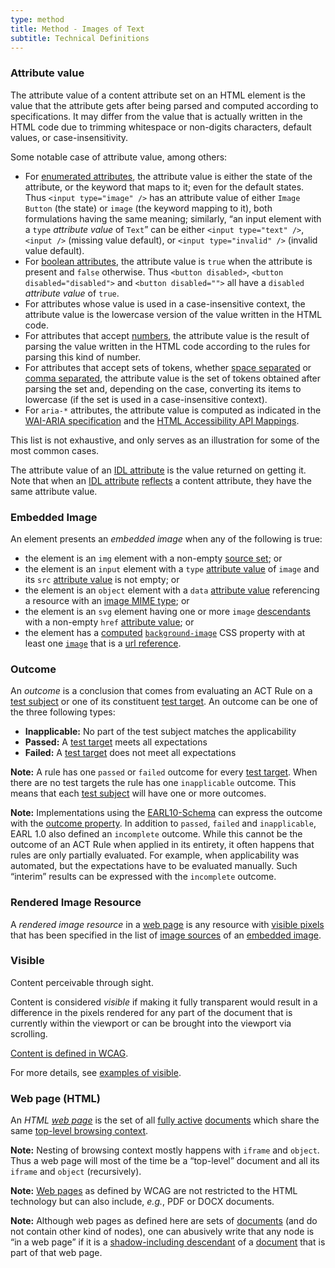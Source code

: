 ```yaml
---
type: method
title: Method - Images of Text
subtitle: Technical Definitions
---
```


### Attribute value

The attribute value of a content attribute set on an HTML element is the value that the attribute gets after being parsed and computed according to specifications. It may differ from the value that is actually written in the HTML code due to trimming whitespace or non-digits characters, default values, or case-insensitivity.

Some notable case of attribute value, among others:

- For [enumerated attributes](https://html.spec.whatwg.org/multipage/common-microsyntaxes.html#enumerated-attribute "HTML Specification of Enumerated Attribute"), the attribute value is either the state of the attribute, or the keyword that maps to it; even for the default states. Thus `<input type="image" />` has an attribute value of either `Image Button` (the state) or `image` (the keyword mapping to it), both formulations having the same meaning; similarly, “an input element with a `type` _attribute value_ of `Text`” can be either `<input type="text" />`, `<input />` (missing value default), or `<input type="invalid" />` (invalid value default).
- For [boolean attributes](https://html.spec.whatwg.org/multipage/common-microsyntaxes.html#boolean-attributes "HTML Specification of Boolean Attribute"), the attribute value is `true` when the attribute is present and `false` otherwise. Thus `<button disabled>`, `<button disabled="disabled">` and `<button disabled="">` all have a `disabled` _attribute value_ of `true`.
- For attributes whose value is used in a case-insensitive context, the attribute value is the lowercase version of the value written in the HTML code.
- For attributes that accept [numbers](https://html.spec.whatwg.org/multipage/common-microsyntaxes.html#numbers "HTML Specification of Number Parsing"), the attribute value is the result of parsing the value written in the HTML code according to the rules for parsing this kind of number.
- For attributes that accept sets of tokens, whether [space separated](https://html.spec.whatwg.org/multipage/common-microsyntaxes.html#space-separated-tokens "HTML Specification of Space Separated Tokens") or [comma separated](https://html.spec.whatwg.org/multipage/common-microsyntaxes.html#comma-separated-tokens "HTML Specification of Comma Separated Tokens"), the attribute value is the set of tokens obtained after parsing the set and, depending on the case, converting its items to lowercase (if the set is used in a case-insensitive context).
- For `aria-*` attributes, the attribute value is computed as indicated in the [WAI-ARIA specification](https://www.w3.org/TR/wai-aria-1.1/#propcharacteristic_value "WAI-ARIA Specification of States and Properties Value") and the [HTML Accessibility API Mappings](https://www.w3.org/TR/html-aam-1.0/#html-attribute-state-and-property-mappings "Specification of HTML attributes value mapping to ARIA states and properties").

This list is not exhaustive, and only serves as an illustration for some of the most common cases.

The attribute value of an [IDL attribute](https://heycam.github.io/webidl/#idl-attributes "Definition of Web IDL Attribute (Editor's Draft)") is the value returned on getting it. Note that when an [IDL attribute](https://heycam.github.io/webidl/#idl-attributes "Definition of Web IDL Attribute (Editor's Draft)") [reflects](https://html.spec.whatwg.org/multipage/common-dom-interfaces.html#reflecting-content-attributes-in-idl-attributes "HTML specification of Reflecting Content Attributes in IDL Attributes") a content attribute, they have the same attribute value.

### Embedded Image

An element presents an _embedded image_ when any of the following is true:

- the element is an `img` element with a non-empty [source set](https://html.spec.whatwg.org/multipage/images.html#source-set); or
- the element is an `input` element with a `type` [attribute value](https://www.w3.org/WAI/standards-guidelines/act/rules/0va7u6/proposed/#attribute-value "Definition of Attribute Value") of `image` and its `src` [attribute value](https://www.w3.org/WAI/standards-guidelines/act/rules/0va7u6/proposed/#attribute-value "Definition of Attribute Value") is not empty; or
- the element is an `object` element with a `data` [attribute value](https://www.w3.org/WAI/standards-guidelines/act/rules/0va7u6/proposed/#attribute-value "Definition of Attribute Value") referencing a resource with an [image MIME type](https://mimesniff.spec.whatwg.org/#image-mime-type); or
- the element is an `svg` element having one or more `image` [descendants](https://dom.spec.whatwg.org/#concept-tree-descendant) with a non-empty `href` [attribute value](https://www.w3.org/WAI/standards-guidelines/act/rules/0va7u6/proposed/#attribute-value "Definition of Attribute Value"); or
- the element has a [computed](https://www.w3.org/TR/css-cascade-4/#computed "CSS Cascading and Inheritance Level 4 (Working draft) - Computed Values") [`background-image`](https://drafts.csswg.org/css-backgrounds-3/#background-image) CSS property with at least one [`image`](https://www.w3.org/TR/css-images-3/#typedef-image) that is a [url reference](https://www.w3.org/TR/css-images-3/#url-notation).

### Outcome

An _outcome_ is a conclusion that comes from evaluating an ACT Rule on a [test subject](https://www.w3.org/TR/act-rules-format/#test-subject) or one of its constituent [test target](https://www.w3.org/TR/act-rules-format/#test-target). An outcome can be one of the three following types:

- **Inapplicable:** No part of the test subject matches the applicability
- **Passed:** A [test target](https://www.w3.org/TR/act-rules-format/#test-target) meets all expectations
- **Failed:** A [test target](https://www.w3.org/TR/act-rules-format/#test-target) does not meet all expectations

**Note:** A rule has one `passed` or `failed` outcome for every [test target](https://www.w3.org/TR/act-rules-format/#test-target). When there are no test targets the rule has one `inapplicable` outcome. This means that each [test subject](https://www.w3.org/TR/act-rules-format/#test-subject) will have one or more outcomes.

**Note:** Implementations using the [EARL10-Schema](https://www.w3.org/TR/EARL10-Schema/) can express the outcome with the [outcome property](https://www.w3.org/TR/EARL10-Schema/#outcome). In addition to `passed`, `failed` and `inapplicable`, EARL 1.0 also defined an `incomplete` outcome. While this cannot be the outcome of an ACT Rule when applied in its entirety, it often happens that rules are only partially evaluated. For example, when applicability was automated, but the expectations have to be evaluated manually. Such “interim” results can be expressed with the `incomplete` outcome.

### Rendered Image Resource

A _rendered image resource_ in a [web page](https://www.w3.org/WAI/standards-guidelines/act/rules/0va7u6/proposed/#web-page-html "Definition of web page (HTML)") is any resource with [visible pixels](https://www.w3.org/WAI/standards-guidelines/act/rules/0va7u6/proposed/#visible "Definition of visible") that has been specified in the list of [image sources](https://html.spec.whatwg.org/multipage/images.html#image-source) of an [embedded image](https://www.w3.org/WAI/standards-guidelines/act/rules/0va7u6/proposed/#embedded-image "Definition of Embedded Image").

### Visible

Content perceivable through sight.

Content is considered _visible_ if making it fully transparent would result in a difference in the pixels rendered for any part of the document that is currently within the viewport or can be brought into the viewport via scrolling.

[Content is defined in WCAG](https://www.w3.org/TR/WCAG21/#dfn-content).

For more details, see [examples of visible](https://act-rules.github.io/pages/examples/visible/).

### Web page (HTML)

An _HTML [web page](https://www.w3.org/TR/WCAG21/#dfn-web-page-s)_ is the set of all [fully active](https://html.spec.whatwg.org/#fully-active) [documents](https://dom.spec.whatwg.org/#concept-document) which share the same [top-level browsing context](https://html.spec.whatwg.org/#top-level-browsing-context).

**Note:** Nesting of browsing context mostly happens with `iframe` and `object`. Thus a web page will most of the time be a “top-level” document and all its `iframe` and `object` (recursively).

**Note:** [Web pages](https://www.w3.org/TR/WCAG21/#dfn-web-page-s) as defined by WCAG are not restricted to the HTML technology but can also include, _e.g._, PDF or DOCX documents.

**Note:** Although web pages as defined here are sets of [documents](https://dom.spec.whatwg.org/#concept-document) (and do not contain other kind of nodes), one can abusively write that any node is “in a web page” if it is a [shadow-including descendant](https://dom.spec.whatwg.org/#concept-shadow-including-descendant) of a [document](https://dom.spec.whatwg.org/#concept-document) that is part of that web page.